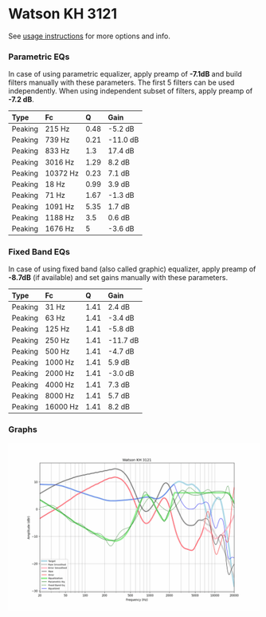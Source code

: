 # Watson KH 3121
See [usage instructions](https://github.com/jaakkopasanen/AutoEq#usage) for more options and info.

### Parametric EQs
In case of using parametric equalizer, apply preamp of **-7.1dB** and build filters manually
with these parameters. The first 5 filters can be used independently.
When using independent subset of filters, apply preamp of **-7.2 dB**.

| Type    | Fc       |    Q | Gain     |
|:--------|:---------|:-----|:---------|
| Peaking | 215 Hz   | 0.48 | -5.2 dB  |
| Peaking | 739 Hz   | 0.21 | -11.0 dB |
| Peaking | 833 Hz   | 1.3  | 17.4 dB  |
| Peaking | 3016 Hz  | 1.29 | 8.2 dB   |
| Peaking | 10372 Hz | 0.23 | 7.1 dB   |
| Peaking | 18 Hz    | 0.99 | 3.9 dB   |
| Peaking | 71 Hz    | 1.67 | -1.3 dB  |
| Peaking | 1091 Hz  | 5.35 | 1.7 dB   |
| Peaking | 1188 Hz  | 3.5  | 0.6 dB   |
| Peaking | 1676 Hz  | 5    | -3.6 dB  |

### Fixed Band EQs
In case of using fixed band (also called graphic) equalizer, apply preamp of **-8.7dB**
(if available) and set gains manually with these parameters.

| Type    | Fc       |    Q | Gain     |
|:--------|:---------|:-----|:---------|
| Peaking | 31 Hz    | 1.41 | 2.4 dB   |
| Peaking | 63 Hz    | 1.41 | -3.4 dB  |
| Peaking | 125 Hz   | 1.41 | -5.8 dB  |
| Peaking | 250 Hz   | 1.41 | -11.7 dB |
| Peaking | 500 Hz   | 1.41 | -4.7 dB  |
| Peaking | 1000 Hz  | 1.41 | 5.9 dB   |
| Peaking | 2000 Hz  | 1.41 | -3.0 dB  |
| Peaking | 4000 Hz  | 1.41 | 7.3 dB   |
| Peaking | 8000 Hz  | 1.41 | 5.7 dB   |
| Peaking | 16000 Hz | 1.41 | 8.2 dB   |

### Graphs
![](./Watson%20KH%203121.png)